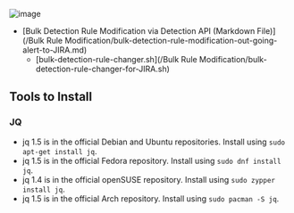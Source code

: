 ![image](https://user-images.githubusercontent.com/26654315/115620613-0025e680-a2bb-11eb-9bf7-57e8e3189f3c.png)



- [Bulk Detection Rule Modification via Detection API (Markdown File)](/Bulk Rule Modification/bulk-detection-rule-modification-out-going-alert-to-JIRA.md)
  - [bulk-detection-rule-changer.sh](/Bulk Rule Modification/bulk-detection-rule-changer-for-JIRA.sh) 


## Tools to Install

### JQ 
- jq 1.5 is in the official Debian and Ubuntu repositories. Install using `sudo apt-get install jq`.
- jq 1.5 is in the official Fedora repository. Install using `sudo dnf install jq`.
- jq 1.4 is in the official openSUSE repository. Install using `sudo zypper install jq`.
- jq 1.5 is in the official Arch repository. Install using `sudo pacman -S jq`.

